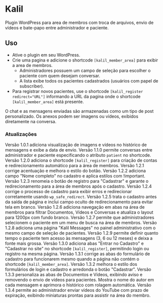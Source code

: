 # Kalil

Plugin WordPress para area de membros com troca de arquivos, envio de vídeos e bate-papo entre administrador e paciente.

## Uso

- Ative o plugin em seu WordPress.
- Crie uma pagina e adicione o shortcode `[kalil_member_area]` para exibir a area de membros.
  - Administradores possuem um campo de seleção para escolher o paciente com quem desejam conversar.
  - A lista exibe todos os pacientes cadastrados (usuários com papel de subscriber).
- Para registrar novos pacientes, use o shortcode `[kalil_register redirect="URL"]` informando a URL da pagina onde o shortcode `[kalil_member_area]` está presente.


O chat e as mensagens enviadas são armazenadas como um tipo de post personalizado.
Os anexos podem ser imagens ou vídeos, exibidos diretamente na conversa.

### Atualizações

Versão 1.0.1 adiciona visualização de imagens e vídeos no histórico de mensagens e exibe a data de envio.
Versão 1.1.0 permite conversas entre administrador e paciente especificando o atributo `patient` no shortcode.
Versão 1.2.0 adiciona o shortcode `[kalil_register]` para criação de contas e redirecionamento automático para a área de membros.
Versão 1.2.1 corrige acentuação e melhora o estilo do botão.
Versão 1.2.2 adiciona campo "Nome completo" no cadastro e aplica estilos com !important.
Versão 1.2.3 renomeia o botão de registro para "Cadastrar" e garante o redirecionamento para a área de membros após o cadastro.
Versão 1.2.4 corrige o processo de cadastro para exibir erros e redirecionar corretamente usando `wp_safe_redirect`.
Versão 1.2.5 trata o cadastro antes da saída de página e inclui campo oculto de redirecionamento para evitar tela em branco.
Versão 1.2.6 adiciona navegação em abas na área de membros para filtrar Documentos, Vídeos e Conversas e atualiza o layout para 1200px com fundo branco.
Versão 1.2.7 permite que administradores selecionem o paciente em um menu de busca na área de membros.
Versão 1.2.8 adiciona uma página "Kalil Messages" no painel administrativo com o mesmo campo de seleção de pacientes.
Versão 1.2.9 permite definir quanto tempo o paciente tem acesso às mensagens (3, 6 ou 12 meses) e deixa a fonte mais grossa.
Versão 1.3.0 adiciona abas "Entrar no Cadastro" e "Cadastrar no site" no shortcode `[kalil_register]`, permitindo login ou registro na mesma página.
Versão 1.3.1 corrige as abas do formulário de cadastro para funcionarem mesmo quando a página não contém o shortcode `[kalil_member_area]`.
Versão 1.3.2 melhora o estilo dos formulários de login e cadastro e arredonda o botão "Cadastrar".
Versão 1.3.3 personaliza as abas de Documentos e Vídeos, exibindo aviso e removendo o envio de vídeos para pacientes. Mostra o nome do autor em cada mensagem e aprimora o histórico com rolagem automática.
Versão 1.3.4 permite ao administrador enviar vídeos do YouTube com prazo de expiração, exibindo miniaturas prontas para assistir na área do membro.


